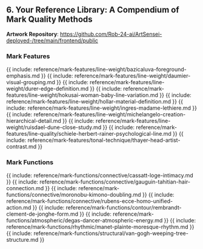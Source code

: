 ## 6. Your Reference Library: A Compendium of Mark Quality Methods

**Artwork Repository**: https://github.com/Rob-24-ai/ArtSensei-deployed-/tree/main/frontend/public

### Mark Features
{{ include: reference/mark-features/line-weight/bazicaluva-foreground-emphasis.md }}
{{ include: reference/mark-features/line-weight/daumier-visual-grouping.md }}
{{ include: reference/mark-features/line-weight/durer-edge-definition.md }}
{{ include: reference/mark-features/line-weight/hokusai-woman-baby-line-variation.md }}
{{ include: reference/mark-features/line-weight/hollar-material-definition.md }}
{{ include: reference/mark-features/line-weight/ingres-madame-lethiere.md }}
{{ include: reference/mark-features/line-weight/michelangelo-creation-hierarchical-detail.md }}
{{ include: reference/mark-features/line-weight/ruisdael-dune-close-study.md }}
{{ include: reference/mark-features/line-quality/schiele-herbert-rainer-psychological-line.md }}
{{ include: reference/mark-features/tonal-technique/thayer-head-artist-contrast.md }}

### Mark Functions
{{ include: reference/mark-functions/connective/cassatt-loge-intimacy.md }}
{{ include: reference/mark-functions/connective/gauguin-tahitian-hair-connection.md }}
{{ include: reference/mark-functions/connective/moronobu-kimono-doubling.md }}
{{ include: reference/mark-functions/connective/rubens-ecce-homo-unified-action.md }}
{{ include: reference/mark-functions/contour/rembrandt-clement-de-jonghe-form.md }}
{{ include: reference/mark-functions/atmospheric/degas-dancer-atmospheric-energy.md }}
{{ include: reference/mark-functions/rhythmic/manet-plainte-moresque-rhythm.md }}
{{ include: reference/mark-functions/structural/van-gogh-weeping-tree-structure.md }}
